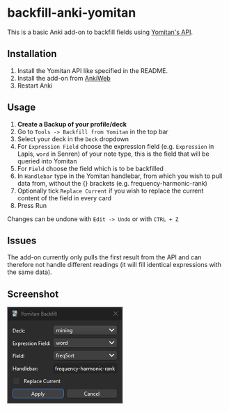 # backfill-anki-yomitan

This is a basic Anki add-on to backfill fields using [Yomitan's API](https://github.com/Kuuuube/yomitan-api).
## Installation
1. Install the Yomitan API like specified in the README.
2. Install the add-on from [AnkiWeb](https://ankiweb.net/shared/info/1184164376)
3. Restart Anki

## Usage
1. **Create a Backup of your profile/deck**
2. Go to `Tools -> Backfill from Yomitan` in the top bar
3. Select your deck in the `Deck` dropdown
4. For `Expression Field` choose the expression field (e.g. `Expression` in Lapis, `word` in Senren) of your note type, this is the field that will be queried into Yomitan
5. For `Field` choose the field which is to be backfilled
6. In `Handlebar` type in the Yomitan handlebar, from which you wish to pull data from, without the {} brackets (e.g. frequency-harmonic-rank) 
7. Optionally tick `Replace Current` if you wish to replace the current content of the field in every card
8. Press Run

Changes can be undone with `Edit -> Undo` or with `CTRL + Z`

## Issues
The add-on currently only pulls the first result from the API and can therefore not handle different readings (it will fill identical expressions with the same data).

## Screenshot
![screenshot](https://github.com/Manhhao/backfill-anki-yomitan/blob/main/screenshot/image.png?raw=true)
